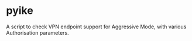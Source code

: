 # pyike
A script to check VPN endpoint support for Aggressive Mode, with various Authorisation parameters.
